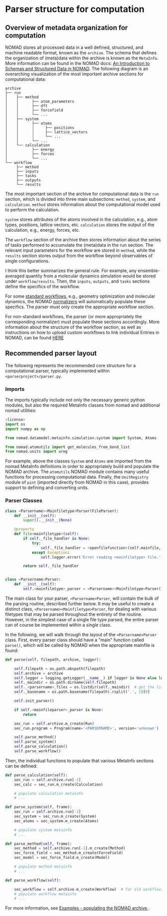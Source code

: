 # Parser structure for computation

## Overview of metadata organization for computation

NOMAD stores all processed data in a well defined, structured, and machine readable format, known as the `archive`.
The schema that defines the organization of (meta)data within the archive is known as the `MetaInfo`.
More information can be found in the NOMAD docs: [An Introduction to Schemas and Structured Data in NOMAD](https://nomad-lab.eu/prod/v1/docs/schema/introduction.html).
The following diagram is an overarching visualization of the most important archive sections for computational data:

```
archive
├── run
│    ├── method
│    │      ├── atom_parameters
│    │      ├── dft
│    │      ├── forcefield
│    │      └── ...
│    ├── system
│    │      ├── atoms
│    │      │     ├── positions
│    │      │     ├── lattice_vectors
│    │      │     └── ...
│    │      └── ...
│    └── calculation
│           ├── energy
│           ├── forces
│           └── ...
└── workflow
     ├── method
     ├── inputs
     ├── tasks
     ├── outputs
     └── results
```
<!-- workflow to workflow2?!  -->

The most important section of the archive for computational data is the `run` section, which is
divided into three main subsections: `method`, `system`, and `calculation`. `method` stores
information about the computational model used to perform the calculation.
<!-- TODO Comment from ND - I would highlight the semantics of each section, since this is the main information to be communicated quickly. e.g. -->
`system` stores
attributes of the atoms involved in the calculation, e.g., atom types, positions, lattice vectors, etc.
`calculation` stores the output of the calculation, e.g., energy, forces, etc.

The `workflow` section of the archive then stores information about the series of tasks performed
to accumulate the (meta)data in the run section. The relevant input parameters for the workflow are
stored in `method`, while the `results` section stores output from the workflow beyond observables
of single configurations.
<!-- TODO Comment from ND - Wouldn't it be easier to say that its subsection reference other sections in run? -->
I think this better summarizes the general rule.
For example, any ensemble-averaged quantity from a molecular dynamics
simulation would be stored under `workflow/results`. Then, the `inputs`, `outputs`, and `tasks` sections define the specifics of the workflow.
<!-- TODO add graph showing how inputs, outputs, and tasks are connected  -->
For some [standard workflows](references/standard_workflows.md), e.g., geometry optimization and molecular
dynamics, the NOMAD [normalizers]() <!-- TODO Link to normalizer docs  --> will automatically populate these specifics. The parser must only create the
appropriate workflow section. <!-- TODO Should give an example somewhere -->
<!-- TODO specify which workflow sections have to be set by the parser: workflow2 or these standard workflows. -->
For non-standard workflows, the parser (or more appropriately the corresponding normalizer) must
populate these sections accordingly.
More information about the structure of the workflow section, as well as instructions on how to upload custom workflows to link individual Entries
in NOMAD, can be found [HERE](../custom_schemas_for_new_features/intro.md)

## Recommended parser layout

The following represents the recommended core structure for a computational parser, <!-- TODO general comp. or just atomistic?? -->
typically implemented within `<parserproject>/parser.py`.

### Imports

The imports typically include not only the necessary generic python modules, but also the required MetaInfo
classes from nomad and additional nomad utilities:

```python
<license>
import os
import numpy as np

from nomad.datamodel.metainfo.simulation.system import System, Atoms

from nomad.atomutils import get_molecules_from_bond_list
from nomad.units import ureg
```

For example, above the classes `System` and `Atoms` are imported from the nomad MetaInfo definitions in order to appropriately build and populate the NOMAD archive.
The `atomutils` NOMAD module contains many useful functions for processing computational data.
Finally, the `UnitRegistry` module of `pint` (imported directly from NOMAD in this case), provides support to defining and converting units.


### Parser Classes

```python
class <Parsername><Mainfiletype>Parser(FileParser):
    def __init__(self):
        super().__init__(None)

    @property
    def file<mainfiletype>(self):
        if self._file_handler is None:
            try:
                self._file_handler = <openfilefunction>(self.mainfile, 'rb')
            except Exception:
                self.logger.error('Error reading <mainfiletype> file.')

        return self._file_handler


class <Parsername>Parser:
    def __init__(self):
        self.<mainfiletype>_parser = <Parsername><Mainfiletype>Parser()
```

The main class for your parser, `<Parsername>Parser`, will contain the bulk of the parsing routine,
described further below. It may be useful to create a distinct class, `<Parsername><Mainfiletype>Parser`,
for dealing with various filetypes that may be parsed throughout the entirety of the routine.
However, in the simplest case of a single file type parsed, the entire parser can of course be
implemented within a single class.
<!-- TODO elaborate here on the distinction between mainfiles and other files  -->

In the following, we will walk through the layout of the `<Parsername>Parser` class. First,
every parser class should have a "main" function called `parse()`, which will be called by NOMAD
when the appropriate mainfile is found:
<!-- TODO
Comment from ND - The API is a bit more elaborate, including init_parser() which sets mainfile, logger, and open.
There are also functionalities to manipulate the stored data, but I would elaborate on those somewhere else.
I'd also point the user to nomad/parsing/parsers.py/run_parser and nomad/parsing/file_parser/file_parsers.py for the full API.
-->

<!-- TODO Add comments to all this code  -->
```python
def parse(self, filepath, archive, logger):

    self.filepath = os.path.abspath(filepath)
    self.archive = archive
    self.logger = logging.getLogger(__name__) if logger is None else logger
    self._maindir = os.path.dirname(self.filepath)
    self._<parsername>_files = os.listdir(self._maindir)  # get the list of files in the same directory as the mainfile
    self._basename = os.path.basename(filepath).rsplit('.', 1)[0]

    self.init_parser()

    if self.<mainfileparser>_parser is None:
        return

    sec_run = self.archive.m_create(Run)
    sec_run.program = Program(name='<PARSERNAME>', version='unknown')

    self.parse_method()
    self.parse_system()
    self.parse_calculation()
    self.parse_workflow()
```

Then, the individual functions to populate that various MetaInfo sections can be defined:
<!-- TODO update to API-driven design  -->

```python
def parse_calculation(self):
    sec_run = self.archive.run[-1]
    sec_calc = sec_run.m_create(Calculation)

    # populate calculation metainfo
    # ...

def parse_system(self, frame):
    sec_run = self.archive.run[-1]
    sec_system = sec_run.m_create(System)
    sec_atoms = sec_system.m_create(Atoms)

    # populate system metainfo
    # ...

def parse_method(self, frame):
    sec_method = self.archive.run[-1].m_create(Method)
    sec_force_field = sec_method.m_create(ForceField)
    sec_model = sec_force_field.m_create(Model)

    # populate method metainfo
    # ...

def parse_workflow(self):

    sec_workflow = self.archive.m_create(Workflow)  # for old workflow, should update for workflow2
    # populate workflow metainfo
    # ...
```

For more information, see [Examples - populating the NOMAD archive ](references/examples_populating_archive.md).
